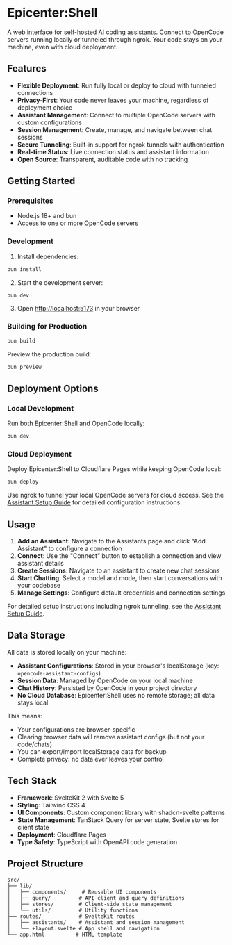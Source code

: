 # Epicenter:Shell

A web interface for self-hosted AI coding assistants. Connect to OpenCode servers running locally or tunneled through ngrok. Your code stays on your machine, even with cloud deployment.

## Features

- **Flexible Deployment**: Run fully local or deploy to cloud with tunneled connections
- **Privacy-First**: Your code never leaves your machine, regardless of deployment choice
- **Assistant Management**: Connect to multiple OpenCode servers with custom configurations
- **Session Management**: Create, manage, and navigate between chat sessions
- **Secure Tunneling**: Built-in support for ngrok tunnels with authentication
- **Real-time Status**: Live connection status and assistant information
- **Open Source**: Transparent, auditable code with no tracking

## Getting Started

### Prerequisites

- Node.js 18+ and bun
- Access to one or more OpenCode servers

### Development

1. Install dependencies:

```bash
bun install
```

2. Start the development server:

```bash
bun dev
```

3. Open [http://localhost:5173](http://localhost:5173) in your browser

### Building for Production

```bash
bun build
```

Preview the production build:

```bash
bun preview
```

## Deployment Options

### Local Development

Run both Epicenter:Shell and OpenCode locally:

```bash
bun dev
```

### Cloud Deployment

Deploy Epicenter:Shell to Cloudflare Pages while keeping OpenCode local:

```bash
bun deploy
```

Use ngrok to tunnel your local OpenCode servers for cloud access. See the [Assistant Setup Guide](docs/assistant-setup-guide.md) for detailed configuration instructions.

## Usage

1. **Add an Assistant**: Navigate to the Assistants page and click "Add Assistant" to configure a connection
2. **Connect**: Use the "Connect" button to establish a connection and view assistant details
3. **Create Sessions**: Navigate to an assistant to create new chat sessions
4. **Start Chatting**: Select a model and mode, then start conversations with your codebase
5. **Manage Settings**: Configure default credentials and connection settings

For detailed setup instructions including ngrok tunneling, see the [Assistant Setup Guide](docs/assistant-setup-guide.md).

<!-- TODO: Update screenshots to reflect new page titles and navigation -->

## Data Storage

All data is stored locally on your machine:

- **Assistant Configurations**: Stored in your browser's localStorage (key: `opencode-assistant-configs`)
- **Session Data**: Managed by OpenCode on your local machine
- **Chat History**: Persisted by OpenCode in your project directory
- **No Cloud Database**: Epicenter:Shell uses no remote storage; all data stays local

This means:

- Your configurations are browser-specific
- Clearing browser data will remove assistant configs (but not your code/chats)
- You can export/import localStorage data for backup
- Complete privacy: no data ever leaves your control

## Tech Stack

- **Framework**: SvelteKit 2 with Svelte 5
- **Styling**: Tailwind CSS 4
- **UI Components**: Custom component library with shadcn-svelte patterns
- **State Management**: TanStack Query for server state, Svelte stores for client state
- **Deployment**: Cloudflare Pages
- **Type Safety**: TypeScript with OpenAPI code generation

## Project Structure

```
src/
├── lib/
│   ├── components/     # Reusable UI components
│   ├── query/         # API client and query definitions
│   ├── stores/        # Client-side state management
│   └── utils/         # Utility functions
├── routes/            # SvelteKit routes
│   ├── assistants/    # Assistant and session management
│   └── +layout.svelte # App shell and navigation
└── app.html          # HTML template
```
